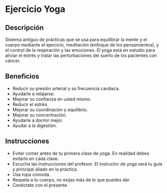 # Ejercicio Yoga

## Descripción
Sistema antiguo de prácticas que se usa para equilibrar la mente y el cuerpo mediante el ejercicio, meditación (enfoque de los pensamientos), y el control de la respiración y las emociones. El yoga está en estudio para aliviar el estrés y tratar las perturbaciones del sueño de los pacientes con cáncer.

## Beneficios
- Reducir su presión arterial y su frecuencia cardíaca.
- Ayudarle a relajarse.
- Mejorar su confianza en usted mismo.
- Reducir el estrés.
- Mejorar su coordinación y equilibrio.
- Mejorar su concentración.
- Ayudarle a dormir mejor.
- Ayudar a la digestión.

## Instrucciones
- Evitar comer antes de tu primera clase de yoga. En realidad debes evitarlo en cada clase. 
- Escucha las instrucciones del profesor. El instructor de yoga será tu guía y principal aliado en la práctica. 
- Usa ropa cómoda. 
- Respeta a tu cuerpo, no exijas más de lo que puedes dar. 
- Conéctate con el presente.
